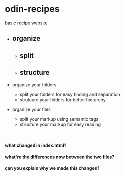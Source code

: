 # odin-recipes
basic recipe website

- ## organize
  - ## split
  - ## structure

- organize your folders
  - split your folders for easy finding and separation
  - strutcure your folders for better hierarchy
- organize your files
  - split your markup using semantic tags
  - structure your markup for easy reading

<br>

#### what changed in index.html?
#### what're the differences now between the two files?

#### can you explain why we made this changes?